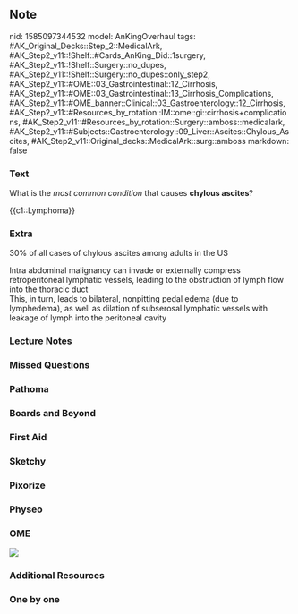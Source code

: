 ## Note
nid: 1585097344532
model: AnKingOverhaul
tags: #AK_Original_Decks::Step_2::MedicalArk, #AK_Step2_v11::!Shelf::#Cards_AnKing_Did::1surgery, #AK_Step2_v11::!Shelf::Surgery::no_dupes, #AK_Step2_v11::!Shelf::Surgery::no_dupes::only_step2, #AK_Step2_v11::#OME::03_Gastrointestinal::12_Cirrhosis, #AK_Step2_v11::#OME::03_Gastrointestinal::13_Cirrhosis_Complications, #AK_Step2_v11::#OME_banner::Clinical::03_Gastroenterology::12_Cirrhosis, #AK_Step2_v11::#Resources_by_rotation::IM::ome::gi::cirrhosis+complications, #AK_Step2_v11::#Resources_by_rotation::Surgery::amboss::medicalark, #AK_Step2_v11::#Subjects::Gastroenterology::09_Liver::Ascites::Chylous_Ascites, #AK_Step2_v11::Original_decks::MedicalArk::surg::amboss
markdown: false

### Text
What is the <i>most common condition</i> that causes <b>chylous
ascites</b>?
<div>
  {{c1::Lymphoma}}
</div>

### Extra
30% of all cases of chylous ascites among adults in the US
<div>
  Intra abdominal malignancy can invade or externally compress
  retroperitoneal lymphatic vessels, leading to the obstruction of
  lymph flow into the thoracic duct
</div>
<div>
  This, in turn, leads to bilateral, nonpitting pedal edema (due to
  lymphedema), as well as dilation of subserosal lymphatic vessels
  with leakage of lymph into the peritoneal cavity
</div>

### Lecture Notes


### Missed Questions


### Pathoma


### Boards and Beyond


### First Aid


### Sketchy


### Pixorize


### Physeo


### OME
<div class="ome-widget">
  <a href=
  "https://onlinemeded.org/spa/gastroenterology/cirrhosis/acquire?ref=anki">
  <img src="_OME_AnkiFlashcards_Lesson_4.png"></a>
</div>

### Additional Resources


### One by one


